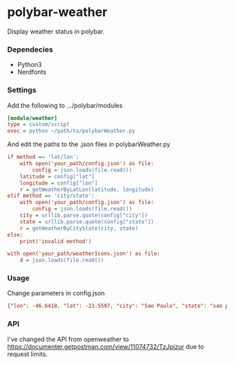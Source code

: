 # polybar-weather
Display weather status in polybar.

### Dependecies
- Python3
- Nerdfonts
### Settings
Add the following to .../polybar/modules
``` ini
[module/weather]
type = custom/script
exec = python ~/path/to/polybarWeather.py
```
And edit the paths to the .json files in polybarWeather.py
``` ini
if method == 'lat/lon':
    with open('your_path/config.json') as file:
        config = json.loads(file.read())
    latitude = config["lat"]
    longitude = config["lon"]
    r = getWeatherByLatLon(latitude, longitude)
elif method == 'city/state':
    with open('your_path/config.json') as file:
        config = json.loads(file.read())
    city = urllib.parse.quote(config["city"])
    state = urllib.parse.quote(config["state"])
    r = getWeatherByCityState(city, state)
else:
    print('invalid method')

with open('your_path/weatherIcons.json') as file:
    d = json.loads(file.read())
```

### Usage
Change parameters in config.json
``` ini
{"lon": -46.6418, "lat": -23.5587, "city": "Sao Paulo", "state": "sao paulo"}
```

### API
I've changed the API from openweather to https://documenter.getpostman.com/view/11074732/TzJpizur
due to request limits.
